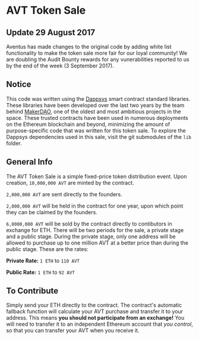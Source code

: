 # AVT Token Sale

## Update 29 August 2017
Aventus has made changes to the original code by adding white list functionality to make the token sale more fair for our loyal community! We are doubling the Audit Bounty rewards for any vunerabilities reported to us by the end of the week (3 September 2017).

## Notice

This code was written using the [Dappsys](http://dappsys.info) smart contract standard libraries. These libraries have been developed over the last two years by the team behind [MakerDAO](http://makerdao.com), one of the oldest and most ambitious projects in the space. These trusted contracts have been used in numerous deployments on the Ethereum blockchain and beyond, minimizing the amount of purpose-specific code that was written for this token sale. To explore the Dappsys dependencies used in this sale, visit the git submodules of the `lib` folder. 

## General Info

The AVT Token Sale is a simple fixed-price token distribution event. Upon creation, `10,000,000 AVT` are minted by the contract.

`2,000,000 AVT` are sent directly to the founders.

`2,000,000 AVT` will be held in the contract for one year, upon which point they can be claimed by the founders.

`6,0000,000 AVT` will be sold by the contract directly to contibutors in exchange for ETH. There will be two periods for the sale, a private stage and a public stage. During the private stage, only one address will be allowed to purchase up to one million AVT at a better price than during the public stage. These are the rates:

**Private Rate:** `1 ETH` to `110 AVT`

**Public Rate:** `1 ETH` to `92 AVT`

## To Contribute

Simply send your ETH directly to the contract. The contract's automatic fallback function will calculate your AVT purchase and transfer it to your address. This means **you should not participate from an exchange!** You will need to transfer it to an independent Ethereum account that _you control_, so that you can transfer your AVT when you receive it.
